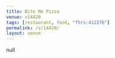 ```yaml
---
title: Bite Me Pizza
venue: v14420
tags: [restaurant, food, "fhrs:412276"]
permalink: /v/14420/
layout: venue
---
```

null
